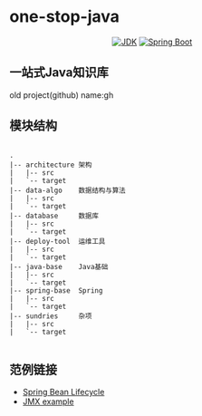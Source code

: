 # one-stop-java


<p align="center">
  <a href="https://www.oracle.com/technetwork/java/javase/downloads/index.html"><img alt="JDK" src="https://img.shields.io/badge/JDK-1.8.0_162-orange.svg"/></a>
  <a href="https://docs.spring.io/spring-boot/docs/2.1.0.RELEASE/reference/html/"><img alt="Spring Boot" src="https://img.shields.io/badge/Spring Boot-2.1.0.RELEASE-brightgreen.svg"/></a>
</p>

## 一站式Java知识库  
old project(github) name:gh

## 模块结构 

```text

. 
|-- architecture 架构
|   |-- src
|   `-- target
|-- data-algo    数据结构与算法
|   |-- src
|   `-- target
|-- database     数据库
|   |-- src
|   `-- target
|-- deploy-tool  运维工具
|   |-- src
|   `-- target
|-- java-base    Java基础 
|   |-- src
|   `-- target
|-- spring-base  Spring
|   |-- src
|   `-- target
|-- sundries     杂项
|   |-- src
|   `-- target
    
```
## 范例链接
-  [Spring Bean Lifecycle](/tree/main/spring-base/src/main/java/bean)
-  [JMX example](/tree/main/java-base/src/main/java/features/jmx)